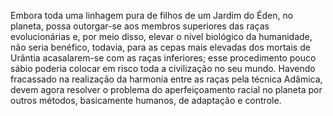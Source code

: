 ﻿Embora toda uma linhagem pura de filhos de um Jardim do Éden, no planeta, possa outorgar-se aos membros superiores das raças evolucionárias e, por meio disso, elevar o nível biológico da humanidade, não seria benéfico, todavia, para as cepas mais elevadas dos mortais de Urântia acasalarem-se com as raças inferiores; esse procedimento pouco sábio poderia colocar em risco toda a civilização no seu mundo. Havendo fracassado na realização da harmonia entre as raças pela técnica Adâmica, devem agora resolver o problema do aperfeiçoamento racial no planeta por outros métodos, basicamente humanos, de adaptação e controle.